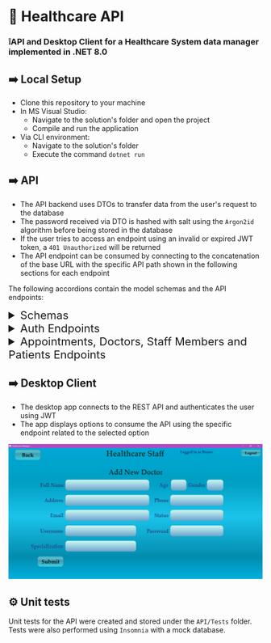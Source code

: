 # 🏥 Healthcare API

### ❕API and Desktop Client for a Healthcare System data manager implemented in .NET 8.0


## ➡️ Local Setup 
- Clone this repository to your machine
- In MS Visual Studio:
    - Navigate to the solution's folder and open the project
    - Compile and run the application
- Via CLI environment:
    - Navigate to the solution's folder
    - Execute the command `dotnet run`


## ➡️ API
- The API backend uses DTOs to transfer data from the user's request to the database
- The password received via DTO is hashed with salt using the `Argon2id` algorithm before being stored in the database
- If the user tries to access an endpoint using an invalid or expired JWT token, a `401 Unauthorized` will be returned
- The API endpoint can be consumed by connecting to the concatenation of the base URL with the specific API path shown in the following sections for each endpoint

The following accordions contain the model schemas and the API endpoints:

<style>
    summary { font-size: 22px; }
    summary::-webkit-details-marker { font-size: 22px; }
</style>

<details>
<summary>Schemas</summary>

`Login DTO`

    {
        username*	string
        password*	string
    }
    
`Staff Member DTO`

    {
        id	integer($int32)
        username*	string
        password*	string
        status	string
        name*	string
        email*	string
        phone	string
        address	string
        gender	string
        specialization	string
        age	integer($int32)
    }

`Patient DTO`

    {
        id	integer($int32)
        name*	string
        email*	string
        phone	string
        address	string
        gender	string
        age	integer($int32)
        birthDate*	string($date-time)
        bloodGroup	string
        allergies	string
        additionalInfo	string
    }

`Appointment`

    {
        id	integer($int32)
        patientId	integer($int32)
        patientName	string
        doctorId	integer($int32)
        doctorName	string
        title	string
        bookingDate	string($date-time)
        appointmentDate	string($date-time)
        isCompleted	boolean
        details	string
        results	string
    }

</details>


<details>
<summary>Auth Endpoints</summary>

  - `POST` ➔ `/auth/login/` ─ Log in using the username and password in the request body, return the JWT token as plain string on success.
    - Request Body Schema: `Login DTO`
    - Success Response: `200 OK`

  - `GET` ➔ `/auth/verify/` ─ Verify whether the Bearer token passed via header is valid and not expired.
    - Success Response: `200 OK`
    - Failure Response: `401 UNAUTHORIZED`

</details>

<details>
<summary>Appointments, Doctors, Staff Members and Patients Endpoints</summary>

The Appointments, Doctors, Staff Members and Patients share endpoints with similar features. To access each specific endpoint, simply connect to the URL path of that specific entity using the desired method. The URL paths for each entity are as follows:

    Appointments - /appointments/
    Doctors - /doctors/
    Staff Member - /staff/
    Patients - /patients/


- `GET` ➔ `/{entity}/` ─ Get all objects of the entity's type from the database as a list.
    - Success Response: `200 OK`
    - No Objects Found Response: `404 NOT FOUND`

- `GET` ➔ `/{entity}/{id}` ─ Get a specific object of the entity's type from the database using its id. 
    - Response Body Schema: `Entity Schema`
    - Success Response: `200 OK`
    - ID Not Found response: `404 NOT FOUND`

- `POST` ➔ `/{entity}/` ─ Create a new object of the entity's type and add it to the database.
    - Request Body Schema: `Entity DTO`
    - Sample Success Response: `201 CREATED`

- `PATCH` ➔ `/{entity}/{id}` ─ Search for a specific object of the entity's type using its id and update it in the database.
    - Request Body Schema: `Entity DTO`
    - Sample Success Response: `204 NO CONTENT`
    - ID Not Found response: `404 NOT FOUND`

- `DELETE` ➔ `/{entity}/{id}` ─ Search for a specific object of the entity's type using its id and delete it from the database.
    - Sample Success Response: `204 NO CONTENT`
    - ID Not Found response: `404 NOT FOUND`


</details>



## ➡️ Desktop Client
- The desktop app connects to the REST API and authenticates the user using JWT
- The app displays options to consume the API using the specific endpoint related to the selected option

<img src="https://raw.githubusercontent.com/xbandrade/healthcare-api/main/Images/new_doctor.png">

## ⚙️ Unit tests
Unit tests for the API were created and stored under the `API/Tests` folder. Tests were also performed using `Insomnia` with a mock database.
